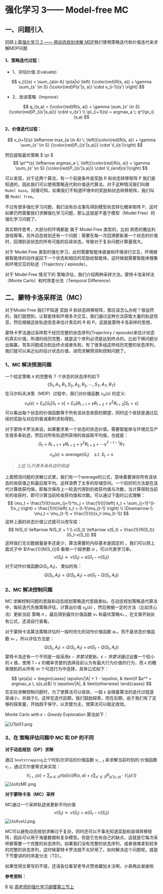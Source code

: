 # 强化学习 3—— Model-free MC

## 一、问题引入

回顾上篇[强化学习 2 —— 用动态规划求解 MDP](https://blog.csdn.net/november_chopin/article/details/107896549)我们使用策略迭代和价值迭代来求解MDP问题

#### 1、策略迭代过程：

- 1、评估价值 (Evaluate)

$$
v_{i}(s) = \sum_{a\in A} \pi(a|s) \left( {\color{red}R(s, a)} + \gamma \sum_{s' \in S} {\color{red}P(s'|s, a)} \cdot v_{i-1}(s') \right)
$$

- 2、改进策略（Improve）

$$
q_i(s,a) = {\color{red}R(s, a)} + \gamma \sum_{s' \in S} {\color{red}P_{(s'|s,a)}} \cdot v_i(s') \\
\pi_{i+1}(s) = argmax_a \; q^{\pi_i}(s,a)
$$

#### 2、价值迭代过程：

$$
v_{i+1}(s) \leftarrow max_{a \in A} \; \left({\color{red}R(s, a)} + \gamma \sum_{s' \in S} {\color{red}P_{(s'|s,a)}} \cdot V_i(s')\right)
$$

然后提取最优策略 $ \pi $
$$
\pi^*(s) \leftarrow argmax_a \; \left({\color{red}R(s, a)} + \gamma \sum_{s' \in S} {\color{red}P_{(s'|s,a)}} \cdot V_{end}(s')\right)
$$

可以发现，对于这两个算法，有一个前提条件是奖励 R 和状态转移矩阵 P 我们是知道的，因此我们可以使用策略迭代和价值迭代算法。对于这种情况我们叫做 `Model base`。同理可知，如果我们不知道环境中的奖励和状态转移矩阵，我们叫做 `Model free`。

不过有很多强化学习问题，我们没有办法事先得到模型状态转化概率矩阵 P，这时如果仍然需要我们求解强化学习问题，那么这就是不基于模型（Model Free）的强化学习问题了。

其实稍作思考，大部分的环境都是 属于 Model Free 类型的，比如 熟悉的雅达利游戏等等。另外动态规划还有一个问题：需要在每一次回溯更新某一个状态的价值时，回溯到该状态的所有可能的后续状态。导致对于复杂问题计算量很大。

对于 Model Free 类型的强化学习，此时需要智能体直接和环境进行交互，环境根据智能体的动作返回下一个状态和相应的奖励给智能体。这时候就需要智能体搜集和环境交互的轨迹（Trajectory / episode）。

对于 Model Free 情况下的 策略评估，我们介绍两种采样方法。蒙特卡洛采样法（Monte Carlo）和时序差分法（Temporal Difference）

## 二、蒙特卡洛采样法（MC）

对于Model Free 我们不知道 奖励 R 和状态转移矩阵，那应该怎么办呢？很自然的，我们就想到，让智能体和环境多次交互，我们通过这种方法获取大量的轨迹信息，然后根据这些轨迹信息来估计真实的 R 和 P。这就是蒙特卡洛采样的思想。

蒙特卡罗法通过采样若干经历完整的状态序列(Trajectory / episode)来估计状态的真实价值。所谓的经历完整，就是这个序列必须是达到终点的。比如下棋问题分出输赢，驾车问题成功到达终点或者失败。有了很多组这样经历完整的状态序列，我们就可以来近似的估计状态价值，进而求解预测和控制问题了。

### 1、MC 解决预测问题

一个给定策略 $\pi$ 的完整有 T 个状态的状态序列如下
$$
\{S_1, A_1, R_1, S_2, A_2, R_2, \cdots,S_T, A_T, R_T\}
$$
在马尔科夫决策（MDP）过程中，我们对价值函数 $v_\pi(s)$ 的定义:
$$
v_\pi(s) = E_\pi[G_t|S_t = s] = E_\pi[R_{t+1} + \gamma R_{t+2} + \gamma^2R_{t+3} | S_t = s]
$$
可以看出每个状态的价值函数等于所有该状态收获的期望，同时这个收获是通过后续的奖励与对应的衰减乘积求和得到。

对于蒙特卡罗法来说，如果要求某一个状态的状态价值，需要智能体与环境交互产生很多条轨迹，然后对所有轨迹所获得的收益取平均值，也就是：
$$
G_t = R_{t+1} + \gamma R_{t+2} + \gamma^2R_{t+3}+\cdots \gamma^{T-t-1}R_T
$$

$$
v_\pi(s) \approx average(G_t) \quad s.t.\; S_t = s
$$

> 上述 $G_t 代表多条轨迹的收益$

上面预测问题的求解公式里，我们有一个average的公式，意味着要保存所有该状态的收获值之和最后取平均。这样浪费了太多的存储空间。一个较好的方法是在迭代计算收获均值，即每次保存上一轮迭代得到的收获均值与次数，当计算得到当前轮的收获时，即可计算当前轮收获均值和次数。可以通过下面的公式理解：
$$
\mu_t = \frac{1}{t}\sum_{j=1}^tx_j = \frac{1}{t}\left( x_t + \sum_{j=1}^{t-1}x_j \right) = \frac{1}{t}\left( x_t + (t-1)\mu_{t-1} \right) \\
\Downarrow \\
\mu_t = \mu_{t-1} + \frac{1}{t}(x_t-\mu_{t-1})
$$
这样上面的状态价值公式就可以改写成：
$$
N(S_t) \leftarrow N(S_t) + 1 \\
v(S_t) \leftarrow v(S_t) + \frac{1}{N(S_t)}(G_t-v(S_t))
$$
这样我们无论数据量是多还是少，算法需要的内存基本是固定的 。我们可以把上面式子中 $\frac{1}{N(S_t)}$ 看做一个超参数 $\alpha$ ，可以代表学习率。
$$
v(S_t) \leftarrow v(S_t) + \alpha(G_t-v(S_t))
$$
对于动作价值函数$Q(S_t, A_t)$， 类似的有：
$$
Q(S_t, A_t) = Q(S_t, A_t) + \alpha(G_t - Q(S_t, A_t))
$$

### 2、MC 解决控制问题

MC 求解控制问题的思路和动态规划策略迭代思路类似。在动态规划策略迭代算法中，每轮迭代先做策略评估，计算出价值 $v_k(s)$ ，然后根据一定的方法（比如贪心法）更新当前 策略 $\pi$ 。最后得到最优价值函数 $v_*$ 和最优策略$\pi_*$ 。在文章开始处有公式，还请自行查看。

对于蒙特卡洛算法策略评估时一般时优化的动作价值函数 $q_*$，而不是状态价值函数 $v_*$ 。所以评估方法是：
$$
Q(S_t, A_t) = Q(S_t, A_t) + \alpha(G_t - Q(S_t, A_t))
$$
蒙特卡洛还有一个不同是一般采用$\epsilon - 贪婪法$更新。$\epsilon -贪婪法$通过设置一个较小的 $\epsilon$ 值，使用 $1-\epsilon$ 的概率贪婪的选择目前认为有最大行为价值的行为，而 $\epsilon$ 的概率随机的从所有 m 个可选行为中选择，具体公式如下：

$$
\pi(a|s) =
        \begin{cases}
        \epsilon/|A| + 1 - \epsilon,  & \text{if $a^* = argmax_a \; q(s,a)$} \\
        \epsilon/|A|, & \text{otherwise}
        \end{cases}
$$
在实际求解控制问题时，为了使算法可以收敛，一般 $\epsilon$ 会随着算法的迭代过程逐渐减小，并趋于0。这样在迭代前期，我们鼓励探索，而在后期，由于我们有了足够的探索量，开始趋于保守，以贪婪为主，使算法可以稳定收敛。

Monte Carlo  with $\epsilon - Greedy$ Exploration 算法如下：

![U7piS1.png](https://s1.ax1x.com/2020/07/22/U7piS1.png)

### 3、在 策略评估问题中 MC 和 DP 的不同

**对于动态规划（DP）求解**

通过 `bootstrapping`上个时刻次评估的价值函数 $v_{i-1}$ 来求解当前时刻的 价值函数 $v_i$ 。通过贝尔曼等式来实现：
$$
V_{t+1}(s) = \sum_{a \in A}\pi(a|s) \left(R(s, a) + \gamma \sum_{s' \in S} P_{(s'|s, a)} \cdot V_t(s')\right)
$$
![UoXzMF.png](https://s1.ax1x.com/2020/07/21/UoXzMF.png)

**对于蒙特卡洛（MC）采样**

MC通过一个采样轨迹来更新平均价值
$$
v(S_t) \leftarrow v(S_t) + \alpha(G_t-v(S_t))
$$
![UoXvxU.png](https://s1.ax1x.com/2020/07/21/UoXvxU.png)

MC可以避免动态规划求解过于复杂，同时还可以不事先知道奖励和装填转移矩阵，因此可以用于海量数据和复杂模型。但是它也有自己的缺点，这就是它每次采样都需要一个完整的状态序列。如果我们没有完整的状态序列，或者很难拿到较多的完整的状态序列，这时候蒙特卡罗法就不太好用了。如何解决这个问题呢，就是下节要讲的时序差分法（TD）。



如果觉得文章写的不错，还请各位看官老爷点赞收藏加关注啊，小弟再此谢谢啦

**参考资料：**

B 站 [周老师的强化学习纲要第三节上](https://www.bilibili.com/video/BV1N7411Q7aJ)

